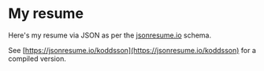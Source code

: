 # My resume

Here's my resume via JSON as per the [jsonresume.io](https://jsonresume.io/) schema.

See [https://jsonresume.io/koddsson](https://jsonresume.io/koddsson) for a compiled version.
